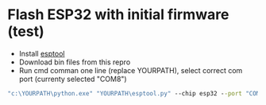 # Flash ESP32 with initial firmware (test)
- Install [esptool](https://github.com/espressif/esptool)
- Download bin files from this repro
- Run cmd comman one line (replace YOURPATH), select correct com port (currenty selected "COM8")
```cmd
"c:\YOURPATH\python.exe" "YOURPATH\esptool.py" --chip esp32 --port "COM8" --baud 2000000 --before default_reset --after hard_reset write_flash -z --flash_mode dio --flash_freq 40m --flash_size detect 0x1000 bootloader_dio_40m.bin 0x8000 partitions.bin 0xe000 boot_app0.bin 0x10000 fw.bin
```
